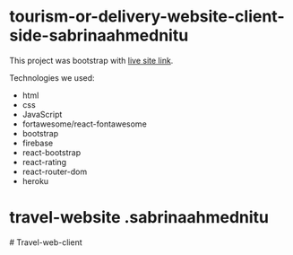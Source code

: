 # tourism-or-delivery-website-client-side-sabrinaahmednitu 
This project was bootstrap with [live site link]( https://assignment-11-53257.web.app/).

Technologies we used:
- html
- css
- JavaScript
- fortawesome/react-fontawesome
-  bootstrap
-  firebase
-  react-bootstrap
-  react-rating
-  react-router-dom
- heroku
# travel-website .sabrinaahmednitu

#   T r a v e l - w e b - c l i e n t  
 